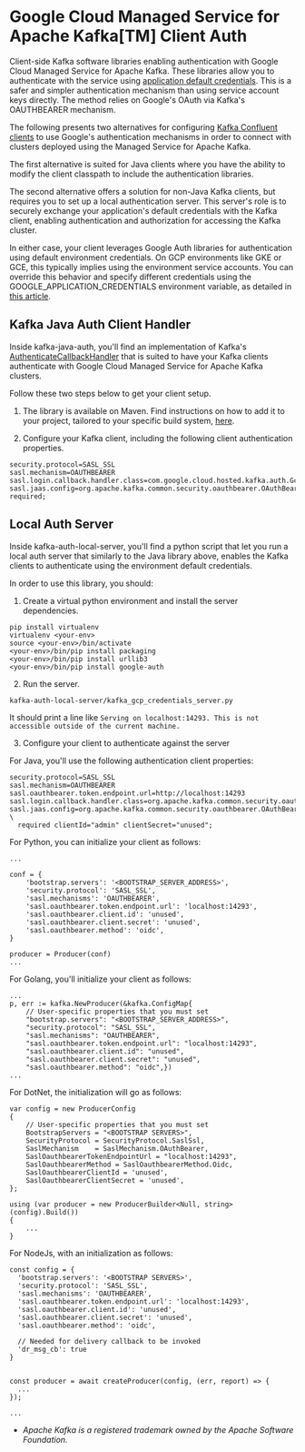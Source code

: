 # Google Cloud Managed Service for Apache Kafka[TM] Client Auth

Client-side Kafka software libraries enabling authentication with Google Cloud Managed Service for Apache Kafka. These libraries allow you to authenticate with the service using [application default credentials](http://cloud/docs/authentication/provide-credentials-adc). This is a safer and simpler authentication mechanism than using service account keys directly. The method relies on Google's OAuth via Kafka's OAUTHBEARER mechanism.

The following presents two alternatives for configuring [Kafka Confluent clients](https://docs.confluent.io/platform/current/clients/index.html) to use Google's authentication mechanisms in order to connect with clusters deployed using the Managed Service for Apache Kafka.

The first alternative is suited for Java clients where you have the ability to modify the client classpath to include the authentication libraries.

The second alternative offers a solution for non-Java Kafka clients, but requires you to set up a local authentication server. This server's role is to securely exchange your application's default credentials with the Kafka client, enabling authentication and authorization for accessing the Kafka cluster.

In either case, your client leverages Google Auth libraries for authentication using default environment credentials. On GCP environments like GKE or GCE, this typically implies using the environment service accounts. You can override this behavior and specify different credentials using the GOOGLE_APPLICATION_CREDENTIALS environment variable, as detailed in [this article](https://github.com/googleapis/google-auth-library-java?tab=readme-ov-file#getting-application-default-credentials).


## Kafka Java Auth Client Handler

Inside kafka-java-auth, you'll find an implementation of Kafka's [AuthenticateCallbackHandler](https://kafka.apache.org/20/javadoc/org/apache/kafka/common/security/auth/AuthenticateCallbackHandler.html) that is suited to have your Kafka clients authenticate with Google Cloud Managed Service for Apache Kafka clusters.

Follow these two steps below to get your client setup.

1. The library is available on Maven. Find instructions on how to add it to your project, tailored to your specific build system, [here](https://central.sonatype.com/artifact/com.google.cloud.hosted.kafka/managed-kafka-auth-login-handler).

3. Configure your Kafka client, including the following client authentication properties.
```
security.protocol=SASL_SSL
sasl.mechanism=OAUTHBEARER
sasl.login.callback.handler.class=com.google.cloud.hosted.kafka.auth.GcpLoginCallbackHandler
sasl.jaas.config=org.apache.kafka.common.security.oauthbearer.OAuthBearerLoginModule required;
```

## Local Auth Server

Inside kafka-auth-local-server, you'll find a python script that let you run a local auth server that similarly to the Java library above, enables the Kafka clients to authenticate using the environment default credentials.

In order to use this library, you should:

1. Create a virtual python environment and install the server dependencies.
```
pip install virtualenv
virtualenv <your-env>
source <your-env>/bin/activate
<your-env>/bin/pip install packaging
<your-env>/bin/pip install urllib3
<your-env>/bin/pip install google-auth
```

2. Run the server.
```
kafka-auth-local-server/kafka_gcp_credentials_server.py
```
It should print a line like `Serving on localhost:14293. This is not accessible outside of the current machine.`

3. Configure your client to authenticate against the server

For Java, you'll use the following authentication client properties:
```
security.protocol=SASL_SSL
sasl.mechanism=OAUTHBEARER
sasl.oauthbearer.token.endpoint.url=http://localhost:14293
sasl.login.callback.handler.class=org.apache.kafka.common.security.oauthbearer.secured.OAuthBearerLoginCallbackHandler
sasl.jaas.config=org.apache.kafka.common.security.oauthbearer.OAuthBearerLoginModule \
  required clientId="admin" clientSecret="unused";
```

For Python, you can initialize your client as follows:
```
...

conf = {
    'bootstrap.servers': '<BOOTSTRAP_SERVER_ADDRESS>',
    'security.protocol': 'SASL_SSL',
    'sasl.mechanisms': 'OAUTHBEARER',
    'sasl.oauthbearer.token.endpoint.url': 'localhost:14293',
    'sasl.oauthbearer.client.id': 'unused',
    'sasl.oauthbearer.client.secret': 'unused',
    'sasl.oauthbearer.method': 'oidc',
}

producer = Producer(conf)
...
```

For Golang, you'll initialize your client as follows:
```
...
p, err := kafka.NewProducer(&kafka.ConfigMap{
    // User-specific properties that you must set
    "bootstrap.servers": "<BOOTSTRAP_SERVER_ADDRESS>",
    "security.protocol": "SASL_SSL",
    "sasl.mechanisms": "OAUTHBEARER",
    "sasl.oauthbearer.token.endpoint.url": "localhost:14293",
    "sasl.oauthbearer.client.id": "unused",
    "sasl.oauthbearer.client.secret": "unused",
    "sasl.oauthbearer.method": "oidc",})
...
```

For DotNet, the initialization will go as follows:
```
var config = new ProducerConfig
{
    // User-specific properties that you must set
    BootstrapServers = "<BOOTSTRAP SERVERS>",
    SecurityProtocol = SecurityProtocol.SaslSsl,
    SaslMechanism    = SaslMechanism.OAuthBearer,
    SaslOauthbearerTokenEndpointUrl = "localhost:14293",
    SaslOauthbearerMethod = SaslOauthbearerMethod.Oidc,
    SaslOauthbearerClientId = 'unused',
    SaslOauthbearerClientSecret = 'unused',
};

using (var producer = new ProducerBuilder<Null, string>(config).Build())
{
    ...
}
```

For NodeJs, with an initialization as follows:
```
const config = {
  'bootstrap.servers': '<BOOTSTRAP SERVERS>',
  'security.protocol': 'SASL_SSL',
  'sasl.mechanisms': 'OAUTHBEARER',
  'sasl.oauthbearer.token.endpoint.url': 'localhost:14293',
  'sasl.oauthbearer.client.id': 'unused',
  'sasl.oauthbearer.client.secret': 'unused',
  'sasl.oauthbearer.method': 'oidc',

  // Needed for delivery callback to be invoked
  'dr_msg_cb': true
}


const producer = await createProducer(config, (err, report) => {
  ...
});

...
```

* *Apache Kafka is a registered trademark owned by the Apache Software Foundation.*

